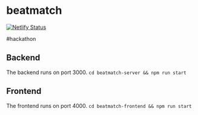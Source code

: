 # beatmatch

[![Netlify Status](https://api.netlify.com/api/v1/badges/66b1cb46-c3f0-4d05-a4ed-d8a80604305f/deploy-status)](https://app.netlify.com/sites/beatmatch/deploys)

#hackathon

## Backend

The backend runs on port 3000.
`cd beatmatch-server && npm run start`

## Frontend

The frontend runs on port 4000.
`cd beatmatch-frontend && npm run start`
